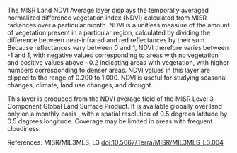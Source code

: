 The MISR Land NDVI Average layer displays the temporally averaged normalized difference vegetation index (NDVI) calculated from MISR radiances over a particular month. NDVI is a unitless measure of the amount of vegetation present in a particular region, calculated by dividing the difference between near-infrared and red reflectances by their sum. Because reflectances vary between 0 and 1, NDVI therefore varies between -1 and 1, with negative values corresponding to areas with no vegetation and positive values above ~0.2 indicating areas with vegetation, with higher numbers corresponding to denser areas. NDVI values in this layer are clipped to the range of 0.200 to 1.000. NDVI is useful for studying seasonal changes, climate, land use changes, and drought.

This layer is produced from the NDVI average field of the MISR Level 3 Component Global Land Surface Product. It is available globally over land only on a monthly basis , with a spatial resolution of 0.5 degrees latitude by 0.5 degrees longitude. Coverage may be limited in areas with frequent cloudiness.

References: MISR/MIL3MLS_L3 [doi:10.5067/Terra/MISR/MIL3MLS_L3.004](https://doi.org/10.5067/Terra/MISR/MIL3MLS_L3.004)

